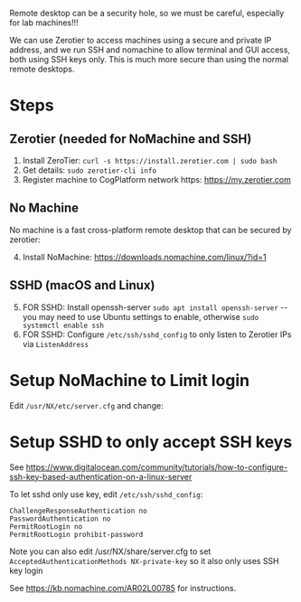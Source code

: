 Remote desktop can be a security hole, so we must be careful, especially for lab machines!!!

We can use Zerotier to access machines using a secure and private IP address, and we run SSH and nomachine to allow terminal and GUI access, both using SSH keys only. This is much more secure than using the normal remote desktops.

# Steps

## Zerotier (needed for NoMachine and SSH)

1. Install ZeroTier: `curl -s https://install.zerotier.com | sudo bash`
2. Get details: `sudo zerotier-cli info`
3. Register machine to CogPlatform network https: <https://my.zerotier.com>

## No Machine

No machine is a fast cross-platform remote desktop that can be secured by zerotier:

4. Install NoMachine: https://downloads.nomachine.com/linux/?id=1

## SSHD (macOS and Linux)

5. FOR SSHD: Install openssh-server `sudo apt install openssh-server` -- you may need to use Ubuntu settings to enable, otherwise `sudo systemctl enable ssh`
6. FOR SSHD: Configure `/etc/ssh/sshd_config` to only listen to Zerotier IPs via `ListenAddress`

# Setup NoMachine to Limit login

Edit `/usr/NX/etc/server.cfg` and change: 

# Setup SSHD to only accept SSH keys

See https://www.digitalocean.com/community/tutorials/how-to-configure-ssh-key-based-authentication-on-a-linux-server

To let sshd only use key, edit `/etc/ssh/sshd_config`:

```
ChallengeResponseAuthentication no
PasswordAuthentication no
PermitRootLogin no
PermitRootLogin prohibit-password
```

Note you can also edit /usr/NX/share/server.cfg to set `AcceptedAuthenticationMethods NX-private-key` so it also only uses SSH key login

See https://kb.nomachine.com/AR02L00785 for instructions.
